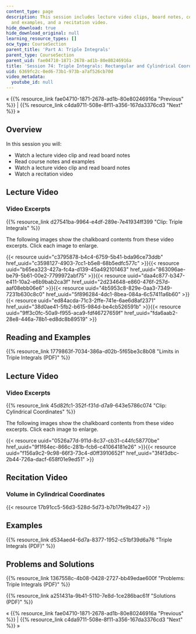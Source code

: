 ```yaml
---
content_type: page
description: This session includes lecture video clips, board notes, course notes
  and examples, and a recitation video.
hide_download: true
hide_download_original: null
learning_resource_types: []
ocw_type: CourseSection
parent_title: 'Part A: Triple Integrals'
parent_type: CourseSection
parent_uid: fae04710-1871-2678-ad1b-80e80246916a
title: 'Session 74: Triple Integrals: Rectangular and Cylindrical Coordinates'
uid: 6369fc2c-0ed6-73b1-973b-a7af526cb70d
video_metadata:
  youtube_id: null
---
```


« {{% resource_link fae04710-1871-2678-ad1b-80e80246916a "Previous" %}} | {{% resource_link c4da9711-508e-8f11-a356-167da3376cd3 "Next" %}} »

Overview
--------

In this session you will:

*   Watch a lecture video clip and read board notes
*   Read course notes and examples
*   Watch a lecture video clip and read board notes
*   Watch a recitation video

Lecture Video
-------------

### Video Excerpts

{{% resource_link d27541ba-9964-e4df-289e-7e41934ff399 "Clip: Triple Integrals" %}}

The following images show the chalkboard contents from these video excerpts. Click each image to enlarge.

{{< resource uuid="c3795878-b4c4-6759-5b41-bda96ce73ddb" href_uuid="c3598127-4903-7cc1-b5e8-68b5edfc577c" >}}{{< resource uuid="b65ea323-427a-fc4a-d139-45a492101463" href_uuid="863096ae-be79-5b61-00e2-7799972abf75" >}}{{< resource uuid="daa4c877-b347-e411-10a2-e6b9bab2ca3f" href_uuid="2d234648-e860-476f-257d-aaf08ebb06e6" >}}{{< resource uuid="4b5953c8-829e-0aa3-7349-7231b630c8c0" href_uuid="5f896284-4dc1-8bea-084a-6c57411a6b60" >}}  
{{< resource uuid="ed84acda-71c3-2ffe-741e-6ae6d8af2371" href_uuid="38d0ae41-5fb2-b615-984d-be4cb526591b" >}}{{< resource uuid="9ff3c0fc-50a9-f955-aca9-fdf46727659f" href_uuid="fda6aab2-28e8-446a-78b1-ed8dc8b89519" >}}

Reading and Examples
--------------------

{{% resource_link 1779863f-7034-386a-d02b-5f65be3c8b08 "Limits in Triple Integrals (PDF)" %}}

Lecture Video
-------------

### Video Excerpts

{{% resource_link 45d82fc1-352f-f31d-d7a9-643e5786c074 "Clip: Cylindrical Coordinates" %}}

The following images show the chalkboard contents from these video excerpts. Click each image to enlarge.

{{< resource uuid="0526a77d-911d-8c37-cb31-c44fc58770be" href_uuid="9f1f64ec-866c-281b-fcb6-c41064181e26" >}}{{< resource uuid="f156a9c2-9c98-66f3-73c4-d0ff3910652f" href_uuid="3f4f3dbc-2b44-726a-dacf-658f01e9ed51" >}}

Recitation Video
----------------

### Volume in Cylindrical Coordinates

{{< resource 17b91cc5-56d3-528d-5d73-b7b17fe9b427 >}}

Examples
--------

{{% resource_link d534aed4-6d7a-8377-1952-c51bf39d6a76 "Triple Integrals (PDF)" %}}

Problems and Solutions
----------------------

{{% resource_link 1367558c-4b08-0428-2727-bb49edae600f "Problems: Triple Integrals (PDF)" %}}

{{% resource_link a251431a-9b41-5110-7e8d-1ce286bac61f "Solutions (PDF)" %}}

« {{% resource_link fae04710-1871-2678-ad1b-80e80246916a "Previous" %}} | {{% resource_link c4da9711-508e-8f11-a356-167da3376cd3 "Next" %}} »